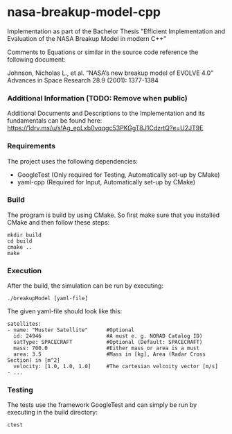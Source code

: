 # nasa-breakup-model-cpp
Implementation as part of the Bachelor Thesis "Efficient Implementation and Evaluation of the NASA Breakup Model in modern C++"

Comments to Equations or similar in the source code reference the following document:

Johnson, Nicholas L., et al. “NASA’s new breakup model of EVOLVE 4.0” Advances in Space Research 28.9 (2001): 1377-1384

### Additional Information (TODO: Remove when public)
Additional Documents and Descriptions to the Implementation
and its fundamentals can be found here:
https://1drv.ms/u/s!Ag_epLxb0vqqgc53PKGgT8J1CdzrtQ?e=U2JT9E

### Requirements
The project uses the following dependencies:
- GoogleTest (Only required for Testing, Automatically set-up by CMake)
- yaml-cpp (Required for Input, Automatically set-up by CMake)

### Build
The program is build by using CMake. So first make sure that you installed
CMake and then follow these steps:

    mkdir build
    cd build
    cmake ..
    make

### Execution
After the build, the simulation can be run by executing:

    ./breakupModel [yaml-file]
    
The given yaml-file should look like this:

    satellites:
    - name: "Muster Satellite"      #Optional
      id: 24946                     #A must e. g. NORAD Catalog ID)
      satType: SPACECRAFT           #Optional (Default: SPACECRAFT)
      mass: 700.0                   #Either mass or area is a must
      area: 3.5                     #Mass in [kg], Area (Radar Cross Section) in [m^2]
      velocity: [1.0, 1.0, 1.0]     #The cartesian velcoity vector [m/s]
    - ...

### Testing
The tests use the framework GoogleTest and
can simply be run by executing in the build directory:

    ctest